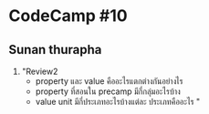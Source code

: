 # CodeCamp #10
## Sunan thurapha
1. "Review2
    - property และ value คืออะไรแตกต่างกันอย่างไร
    - property ที่สอนใน precamp มีกี่กลุ่มอะไรบ้าง
    - value unit มีกี่ประเภทอะไรบ้างแต่ละ ประเภทคืออะไร
    "
